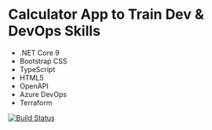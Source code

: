 # Calculator App to Train Dev & DevOps Skills

- .NET Core 9
- Bootstrap CSS
- TypeScript
- HTML5
- OpenAPI
- Azure DevOps
- Terraform

[![Build Status](https://dev.azure.com/zavalik/codetraining/_apis/build/status%2FCI%20for%20Main%20Branch?branchName=main&stageName=BuildTest&jobName=Build%20and%20Test%20.NET%20Projects)](https://dev.azure.com/zavalik/codetraining/_build/latest?definitionId=1&branchName=main)
